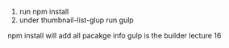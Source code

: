 1. run npm install
2. under thumbnail-list-glup run gulp

npm install will add all pacakge info
gulp is the builder
lecture 16